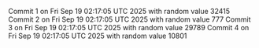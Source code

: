 Commit 1 on Fri Sep 19 02:17:05 UTC 2025 with random value 32415
Commit 2 on Fri Sep 19 02:17:05 UTC 2025 with random value 777
Commit 3 on Fri Sep 19 02:17:05 UTC 2025 with random value 29789
Commit 4 on Fri Sep 19 02:17:05 UTC 2025 with random value 10801
